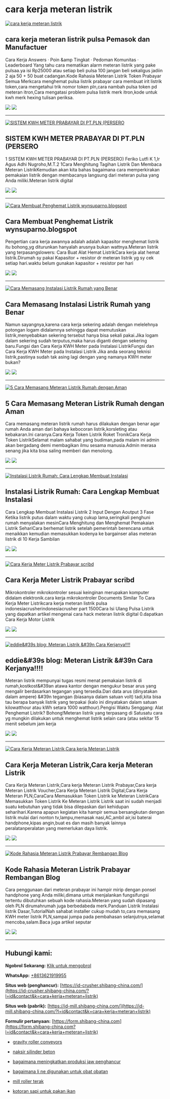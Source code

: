 # cara kerja meteran listrik

<a href="https://swt.shibang-china.com/?l=id&img&k=cara+kerja+meteran+listrik" target="_blank">![cara kerja meteran listrik](http://static.shibang-china.com/all-800x300/229.jpg)</a>

## cara kerja meteran listrik pulsa Pemasok dan Manufactuer
Cara Kerja Answers · Poin &amp Tingkat · Pedoman Komunitas · Leaderboard Yang tahu cara mematikan alarm meteran listrik yang pake pulsaa.ya isi Rp25000 atau setiap beli pulsa 100 jangan beli sekaligus jadiin 2 aja 50 + 50 buat cadangan.Kode Rahasia Meteran Listrik Token Prabayar Semua Merkcara menghemat pulsa listrik prabayar cara membuat irit listrik token,cara mengetahui trik nomor token pln,cara nambah pulsa token pd meteran itron,Cara mengatasi problem pulsa listrik merk itron,kode untuk kwh merk hexing tulisan periksa.


<a href="https://whatsapp.shibangsoft.com/WhatsApp.php" target="_blank" title="WhatsApp">![](http://static.shibang-china.com/icon/whatsapp.png)</a> <a href="https://swt.shibang-china.com/?l=id&icon&k=cara+kerja+meteran+listrik" target="_blank">![](http://static.shibang-china.com/icon/chat-id.png)</a>

---

<a href="https://swt.shibang-china.com/?l=id&img&k=cara+kerja+meteran+listrik" target="_blank">![SISTEM KWH METER PRABAYAR DI PT.PLN (PERSERO](http://static.shibang-china.com/all-800x300/596.jpg)</a>

## SISTEM KWH METER PRABAYAR DI PT.PLN (PERSERO
1 SISTEM KWH METER PRABAYAR DI PT.PLN (PERSERO) Feriko Lutfi K 1,Ir Agus Adhi Nugroho,M.T.2 1Cara Menghitung Tagihan Listrik Dan Membaca Meteran ListrikKemudian akan kita bahas bagaimana cara memperkirakan pemakaian listrik dengan membacanya langsung dari meteran pulsa yang Anda miliki.Meteran listrik digital


<a href="https://whatsapp.shibangsoft.com/WhatsApp.php" target="_blank" title="WhatsApp">![](http://static.shibang-china.com/icon/whatsapp.png)</a> <a href="https://swt.shibang-china.com/?l=id&icon&k=cara+kerja+meteran+listrik" target="_blank">![](http://static.shibang-china.com/icon/chat-id.png)</a>

---

<a href="https://swt.shibang-china.com/?l=id&img&k=cara+kerja+meteran+listrik" target="_blank">![Cara Membuat Penghemat Listrik wynsuparno.blogspot](http://static.shibang-china.com/all-800x300/498.jpg)</a>

## Cara Membuat Penghemat Listrik wynsuparno.blogspot
Pengertian cara kerja awannya adalah adalah kapasitor menghemat listrik itu bohong,yg diturunkan hanyalah arusnya bukan wattnya.Meteran listrik yang terpasangslowers: Cara Buat Alat Hemat ListrikCara kerja alat hemat listrik.Dirumah sy pakai Kapasitor + resistor dr meteran listrik yg sy cek setiap hari.waktu belum gunakan kapasitor + resistor per hari


<a href="https://whatsapp.shibangsoft.com/WhatsApp.php" target="_blank" title="WhatsApp">![](http://static.shibang-china.com/icon/whatsapp.png)</a> <a href="https://swt.shibang-china.com/?l=id&icon&k=cara+kerja+meteran+listrik" target="_blank">![](http://static.shibang-china.com/icon/chat-id.png)</a>

---

<a href="https://swt.shibang-china.com/?l=id&img&k=cara+kerja+meteran+listrik" target="_blank">![Cara Memasang Instalasi Listrik Rumah yang Benar](http://static.shibang-china.com/all-800x300/1093.jpg)</a>

## Cara Memasang Instalasi Listrik Rumah yang Benar
Namun sayangnya,karena cara kerja sekering adalah dengan melelehnya potongan logam didalamnya sehingga dapat memutuskan listrik,menyebabkan sekering tersebut hanya bisa sekali pakai.Jika logam dalam sekering sudah terputus,maka harus diganti dengan sekering baru.Fungsi dan Cara Kerja KWH Meter pada Instalasi ListrikFungsi dan Cara Kerja KWH Meter pada Instalasi Listrik Jika anda seorang teknisi listrik,pastinya sudah tak asing lagi dengan yang namanya KWH meter bukan?


<a href="https://whatsapp.shibangsoft.com/WhatsApp.php" target="_blank" title="WhatsApp">![](http://static.shibang-china.com/icon/whatsapp.png)</a> <a href="https://swt.shibang-china.com/?l=id&icon&k=cara+kerja+meteran+listrik" target="_blank">![](http://static.shibang-china.com/icon/chat-id.png)</a>

---

<a href="https://swt.shibang-china.com/?l=id&img&k=cara+kerja+meteran+listrik" target="_blank">![5 Cara Memasang Meteran Listrik Rumah dengan Aman](http://static.shibang-china.com/all-800x300/668.jpg)</a>

## 5 Cara Memasang Meteran Listrik Rumah dengan Aman
Cara memasang meteran listrik rumah harus dilakukan dengan benar agar rumah Anda aman dari bahaya kebocoran listrik,korsleting atau kebakaran.Ini caranya.Cara Kerja Token Listrik Roket TronikCara Kerja Token ListrikSelamat malam sahabat yang budiman,pada malam ini admin akan bergadang demi membagikan ilmu sesama manusia.Admin merasa senang jika kita bisa saling memberi dan menolong.


<a href="https://whatsapp.shibangsoft.com/WhatsApp.php" target="_blank" title="WhatsApp">![](http://static.shibang-china.com/icon/whatsapp.png)</a> <a href="https://swt.shibang-china.com/?l=id&icon&k=cara+kerja+meteran+listrik" target="_blank">![](http://static.shibang-china.com/icon/chat-id.png)</a>

---

<a href="https://swt.shibang-china.com/?l=id&img&k=cara+kerja+meteran+listrik" target="_blank">![Instalasi Listrik Rumah: Cara Lengkap Membuat Instalasi](http://static.shibang-china.com/all-800x300/566.jpg)</a>

## Instalasi Listrik Rumah: Cara Lengkap Membuat Instalasi
Cara Lengkap Membuat Instalasi Listrik 2 Input Dengan Aoutput 3 Fase Ketika listrik putus dalam waktu yang cukup lama,seringkali penghuni rumah menyalakan mesinCara Menghitung dan Menghemat Pemakaian Listrik SehariCara berhemat listrik setelah pemerintah berencana untuk menaikkan kemudian memasukkan kodenya ke bargainser alias meteran listrik di 10 Kerja Sambilan


<a href="https://whatsapp.shibangsoft.com/WhatsApp.php" target="_blank" title="WhatsApp">![](http://static.shibang-china.com/icon/whatsapp.png)</a> <a href="https://swt.shibang-china.com/?l=id&icon&k=cara+kerja+meteran+listrik" target="_blank">![](http://static.shibang-china.com/icon/chat-id.png)</a>

---

<a href="https://swt.shibang-china.com/?l=id&img&k=cara+kerja+meteran+listrik" target="_blank">![Cara Kerja Meter Listrik Prabayar scribd](http://static.shibang-china.com/all-800x300/1456.jpg)</a>

## Cara Kerja Meter Listrik Prabayar scribd
Mikrokontroler mikrokontroler sesuai keinginan merupakan komputer didalam elektronik.cara kerja mikrokontroler Documents Similar To Cara Kerja Meter Listrikcara kerja meteran listrik pulsa indonesiacrusherindonesiacrusher part 1500Cara Isi Ulang Pulsa Listrik yang dapatkan artikel mengenai cara hack meteran listrik digital 0.dapatkan Cara Kerja Motor Listrik


<a href="https://whatsapp.shibangsoft.com/WhatsApp.php" target="_blank" title="WhatsApp">![](http://static.shibang-china.com/icon/whatsapp.png)</a> <a href="https://swt.shibang-china.com/?l=id&icon&k=cara+kerja+meteran+listrik" target="_blank">![](http://static.shibang-china.com/icon/chat-id.png)</a>

---

<a href="https://swt.shibang-china.com/?l=id&img&k=cara+kerja+meteran+listrik" target="_blank">![eddie&#39s blog: Meteran Listrik &#39n Cara Kerjanya!!!!](http://static.shibang-china.com/all-800x300/262.jpg)</a>

## eddie&#39s blog: Meteran Listrik &#39n Cara Kerjanya!!!!
Meteran listrik mempunyai tugas resmi menat pemakaian listrik di rumah,kostkost&#39an atawa kantor dengan mengukur besar arus yang mengalir berdasarkan tegangan yang tersedia.Dari data arus (dinyatakan dalam ampere) &#39n tegangan (biasanya dalam satuan volt) tadi,kita bisa tau berapa banyak listrik yang terpakai (kalo ini dinyatakan dalam satuan kilowatthour atau kWh setara 1000 watthour).Pengisi Waktu Senggang: Alat Penghemat Listrik? Bohong!Meteran listrik yang terpasang di Satusatu cara yg mungkin dilakukan untuk menghemat listrik selain cara (atau sekitar 15 menit sebelum jam kerja


<a href="https://whatsapp.shibangsoft.com/WhatsApp.php" target="_blank" title="WhatsApp">![](http://static.shibang-china.com/icon/whatsapp.png)</a> <a href="https://swt.shibang-china.com/?l=id&icon&k=cara+kerja+meteran+listrik" target="_blank">![](http://static.shibang-china.com/icon/chat-id.png)</a>

---

<a href="https://swt.shibang-china.com/?l=id&img&k=cara+kerja+meteran+listrik" target="_blank">![Cara Kerja Meteran Listrik,Cara kerja Meteran Listrik](http://static.shibang-china.com/all-800x300/790.jpg)</a>

## Cara Kerja Meteran Listrik,Cara kerja Meteran Listrik
Cara Kerja Meteran Listrik,Cara kerja Meteran Listrik Prabayar,Cara kerja Meteran Listrik Voucher,Cara Kerja Meteran Listrik Digital,Cara Kerja Meteran PLN,CaraCara Memasukkan Token Listrik ke Meteran ListrikCara Memasukkan Token Listrik Ke Meteran Listrik Listrik saat ini sudah menjadi suatu kebutuhan yang tidak bisa dilepaskan dari kehidupan seharihari.Karena apapun kegiatan kita hampir semua bersangkutan dengan listrik mulai dari nonton tv,lampu,memasak nasi,AC,ambil air,isi baterai handphone,kipas angin,buat es dan masih banyak lainnya peralatanperalatan yang memerlukan daya listrik.


<a href="https://whatsapp.shibangsoft.com/WhatsApp.php" target="_blank" title="WhatsApp">![](http://static.shibang-china.com/icon/whatsapp.png)</a> <a href="https://swt.shibang-china.com/?l=id&icon&k=cara+kerja+meteran+listrik" target="_blank">![](http://static.shibang-china.com/icon/chat-id.png)</a>

---

<a href="https://swt.shibang-china.com/?l=id&img&k=cara+kerja+meteran+listrik" target="_blank">![Kode Rahasia Meteran Listrik Prabayar Rembangan Blog](http://static.shibang-china.com/all-800x300/156.jpg)</a>

## Kode Rahasia Meteran Listrik Prabayar Rembangan Blog
Cara penggunaan dari meteran prabayar ini hampir mirip dengan ponsel handphone yang Anda miliki,dimana untuk menjalankan fungsifungsi tertentu dibutuhkan sebuah kode rahasia.Meteran yang sudah dipasang oleh PLN dirumahrumah juga berbedabeda merk.Panduan Listrik Instalasi listrik Dasar,TutorialNah sahabat installer cukup mudah to,cara memasang KWH meter listrik PLN,sampai jumpa pada pembahasan selanjutnya,selamat mencoba,salam.Baca juga artikel seputar


<a href="https://whatsapp.shibangsoft.com/WhatsApp.php" target="_blank" title="WhatsApp">![](http://static.shibang-china.com/icon/whatsapp.png)</a> <a href="https://swt.shibang-china.com/?l=id&icon&k=cara+kerja+meteran+listrik" target="_blank">![](http://static.shibang-china.com/icon/chat-id.png)</a>

---
## Hubungi kami:

**Ngobrol Sekarang:** [Klik untuk mengobrol](https://swt.shibang-china.com?l=id&contact&k=cara+kerja+meteran+listrik)

**WhatsApp:**  [+8613621919955](https://whatsapp.shibangsoft.com/WhatsApp.php)

**Situs web (penghancur):** [https://id-crusher.shibang-china.com/](https://id-crusher.shibang-china.com/?l=id&contact&k=cara+kerja+meteran+listrik)

**Situs web (pabrik):** [https://id-mill.shibang-china.com/](https://id-mill.shibang-china.com/?l=id&contact&k=cara+kerja+meteran+listrik)

**Formulir pertanyaan:** [https://form.shibang-china.com](https://form.shibang-china.com?l=id&contact&k=cara+kerja+meteran+listrik)

* [gravity roller conveyors](../31/gravity%20roller%20conveyors.md)

* [naksir silinder beton](../38/naksir%20silinder%20beton.md)

* [bagaimana meningkatkan produksi jaw penghancur](../32/bagaimana%20meningkatkan%20produksi%20jaw%20penghancur.md)

* [bagaimana li ne digunakan untuk obat obatan](../33/bagaimana%20li%20ne%20digunakan%20untuk%20obat%20obatan.md)

* [mill roller terak](../33/mill%20roller%20terak.md)

* [kotoran sapi untuk pakan ikan](../34/kotoran%20sapi%20untuk%20pakan%20ikan.md)